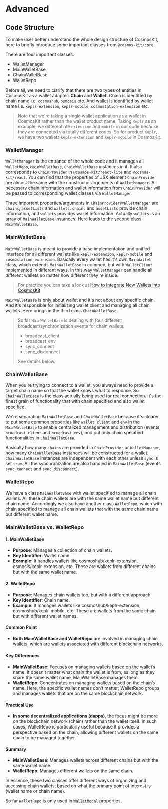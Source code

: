 # Advanced

## Code Structure

To make user better understand the whole design structure of CosmosKit, here to briefly introduce some important classes from `@cosmos-kit/core`.

There are four important classes.

- WalletManager
- MainWalletBase
- ChainWalletBase
- WalletRepo

Before all, we need to clarify that there are two types of entities in CosmosKit as a wallet adapter: **Chain** and **Wallet**. Chain is identified by chain name i.e. `cosmoshub`, `osmosis` etc. And wallet is identified by wallet name i.e. `keplr-extension`, `keplr-mobile`, `cosmostation-extension` etc.

> Note that we're taking a single wallet application as a wallet in CosmosKit rather than the wallet product name. Taking `Keplr` as an example, we differentiate `extension` and `mobile` in our code because they are connected via totally different codes. So for product `Keplr`, we have two wallets `keplr-extension` and `keplr-mobile` in CosmosKit.

### WalletManager

`WalletManager` is the entrance of the whole code and it manages all `WalletRepo`, `MainWalletBase`, `ChainWalletBase` instances in it. It also corresponds to `ChainProvider` in `@cosmos-kit/react-lite` and `@cosmos-kit/react`. You can find that the properties of JSX element `ChainProvider` are almost the same with the constructor arguments of `WalletManager`. All necessary chain information and wallet information from `ChainProvider` will be passed to corresponding wallet classes via `WalletManager`.

Three important properties/arguments in `ChainProvider`/`WalletManager` are `chains`, `assetLists` and `wallets`. `chains` and `assetLists` provide chain information, and `wallets` provides wallet information. Actually `wallets` is an array of `MainWalletBase` instances. Here leads to the second class `MainWalletBase`.

### MainWalletBase

`MainWalletBase` is meant to provide a base implementation and unified interface for all different wallets like `keplr-extension`, `keplr-mobile` and `cosmostation-extension`. Basically every wallet has it's own `MainWallet` class, which extends `MainWalletBase` in common, but with `WalletClient` implemented in different ways. In this way `WalletManager` can handle all different wallets no matter how different they're inside.

> For practice you can take a look at [How to Integrate New Wallets into CosmosKit](/integrating-wallets/adding-new-wallets)

`MainWalletBase` is only about wallet and it's not about any specific chain. And it's responsible for initializing wallet client and managing all chain wallets. Here brings in the third class `ChainWalletBase`.

> So far `MainWalletBase` is dealing with four different broadcast/synchronization events for chain wallets.
>
> - broadcast_client
> - broadcast_env
> - sync_connect
> - sync_disconnect
>
> See details below.

### ChainWalletBase

When you're trying to connect to a wallet, you always need to provide a target chain name so that the wallet knows what to response. So `ChainWalletBase` is the class actually being used for real connection. It's the finest grain of functionality that with chain specified and also wallet specified.

We're separating `MainWalletBase` and `ChainWalletBase` because it's clearer to put some common properties like `wallet client` and `env` in the `MainWalletBase` to enable
centralized management and distribution (events `broadcast_client` and `broadcast_env`), and put only chain specified functionalities in `ChainWalletBase`.

Basically how many `chains` are provided in `ChainProvider` or `WalletManager`, how many `ChainWalletBase` instances will be constructed for a wallet. `ChainWalletBase` instances are independent with each other unless `sync` is set `true`. All the synchronization are also handled in `MainWalletBase` (events `sync_connect` and `sync_disconnect`).

### WalletRepo

We have a class `MainWalletBase` with wallet specified to manage all chain wallets. All these chain wallets are with the same wallet name but different chain name. Accordingly we also have another class `WalletRepo`, which with chain specified to manage all chain wallets that with the same chain name but different wallet name.

### MainWalletBase vs. WalletRepo

#### 1. **MainWalletBase**
- **Purpose**: Manages a collection of chain wallets.
- **Key Identifier**: Wallet name.
- **Example**: It handles wallets like cosmoshub/keplr-extension, osmosis/keplr-extension, etc. These are wallets from different chains but with the same wallet name.
  
#### 2. **WalletRepo**
- **Purpose**: Manages chain wallets too, but with a different approach.
- **Key Identifier**: Chain name.
- **Example**: It manages wallets like cosmoshub/keplr-extension, cosmoshub/keplr-mobile, etc. These are wallets from the same chain but with different wallet names.
  
#### Common Point
- **Both MainWalletBase and WalletRepo** are involved in managing chain wallets, which are wallets associated with different blockchain networks.
  
#### Key Differences
- **MainWalletBase**: Focuses on managing wallets based on the wallet’s name. It doesn’t matter what chain the wallet is from; as long as they share the same wallet name, MainWalletBase manages them.
- **WalletRepo**: Concentrates on managing wallets based on the chain’s name. Here, the specific wallet names don’t matter; WalletRepo groups and manages wallets that are on the same blockchain network.
  
#### Practical Use
- **In some decentralized applications (dapps)**, the focus might be more on the blockchain network (chain) rather than the wallet itself. In such cases, WalletRepo is particularly useful because it provides a perspective based on the chain, allowing different wallets on the same chain to be managed together.
  
#### Summary
- **MainWalletBase**: Manages wallets across different chains but with the same wallet name.
- **WalletRepo**: Manages different wallets on the same chain.
  
In essence, these two classes offer different ways of organizing and accessing chain wallets, based on what the primary point of interest is (wallet name or chain name).

So far `WalletRepo` is only used in [`WalletModal`](https://docs.cosmology.zone/cosmos-kit/provider/chain-provider#walletmodal) properties.
